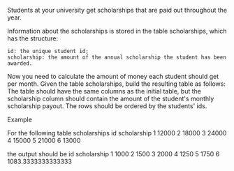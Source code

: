 Students at your university get scholarships that are paid out throughout the year.

Information about the scholarships is stored in the table scholarships, which has the structure:

    id: the unique student id;
    scholarship: the amount of the annual scholarship the student has been awarded.

Now you need to calculate the amount of money each student should get per month. Given the table scholarships, build the resulting table as follows: The table should have the same columns as the initial table, but the scholarship column should contain the amount of the student's monthly scholarship payout. The rows should be ordered by the students' ids.

Example

For the following table scholarships
id 	scholarship
1 	12000
2 	18000
3 	24000
4 	15000
5 	21000
6 	13000

the output should be
id 	scholarship
1 	1000
2 	1500
3 	2000
4 	1250
5 	1750
6 	1083.3333333333333